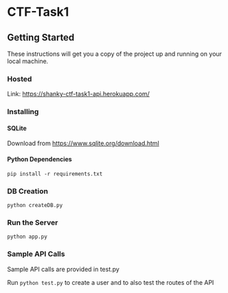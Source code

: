 # CTF-Task1

## Getting Started
These instructions will get you a copy of the project up and running on your local machine.

### Hosted
Link: https://shanky-ctf-task1-api.herokuapp.com/


### Installing

#### SQLite
Download from https://www.sqlite.org/download.html

#### Python Dependencies
`pip install -r requirements.txt`


### DB Creation
`python createDB.py`


### Run the Server
`python app.py` 


### Sample API Calls
Sample API calls are provided in test.py

Run `python test.py` to create a user and to also test the routes of the API 



